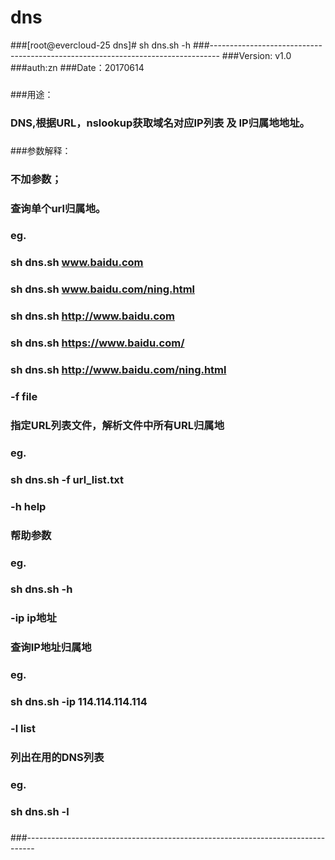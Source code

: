 # dns
###[root@evercloud-25 dns]# sh dns.sh -h
###--------------------------------------------------------------------------------
###Version: v1.0
###auth:zn
###Date：20170614
###
###用途：
###    DNS,根据URL，nslookup获取域名对应IP列表 及 IP归属地地址。
###
###参数解释：
###    不加参数；
###            查询单个url归属地。
###        eg.
###            sh dns.sh www.baidu.com
###            sh dns.sh www.baidu.com/ning.html
###            sh dns.sh http://www.baidu.com
###            sh dns.sh https://www.baidu.com/
###            sh dns.sh http://www.baidu.com/ning.html
###
###    -f  file
###            指定URL列表文件，解析文件中所有URL归属地
###        eg.
###            sh dns.sh -f url_list.txt
###
###    -h  help
###            帮助参数
###        eg.
###            sh dns.sh -h
###
###    -ip ip地址
###            查询IP地址归属地
###        eg.
###            sh dns.sh -ip 114.114.114.114
###
###    -l  list
###            列出在用的DNS列表
###        eg.
###            sh dns.sh -l
###
###--------------------------------------------------------------------------------
